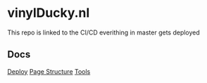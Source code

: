 # vinylDucky.nl
This repo is linked to the CI/CD everithing in master gets deployed

## Docs
[Deploy](documents/deploy.md)
[Page Structure](documents/page-structure.md)
[Tools](documents/tools.md)



